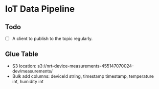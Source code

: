 # IoT Data Pipeline

## Todo

- [ ] A client to publish to the topic regularly.

## Glue Table

- S3 location: s3://nrt-device-measurements-455147070024-dev/measurements/
- Bulk add columns: deviceId string, timestamp timestamp, temperature int, humidity int
